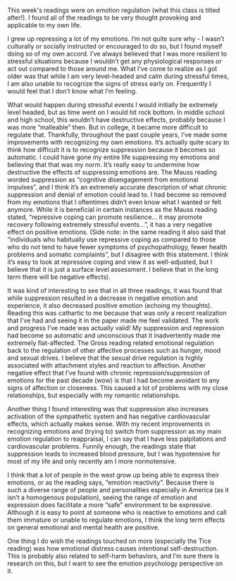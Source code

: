 This week's readings were on emotion regulation (what this class is titled after!). I found all of the readings to be very thought provoking and applicable to my own life. 

I grew up repressing a lot of my emotions. I’m not quite sure why - I wasn’t culturally or socially instructed or encouraged to do so, but I found myself doing so of my own accord. I’ve always believed that I was more resilient to stressful situations because I wouldn’t get any physiological responses or act out compared to those around me. What I’ve come to realize as I got older was that while I am very level-headed and calm during stressful times, I am also unable to recognize the signs of stress early on. Frequently I would feel that I don’t know what I’m feeling. 

What would happen during stressful events I would initially be extremely level headed, but as time went on I would hit rock bottom. In middle school and high school, this wouldn’t have destructive effects, probably because I was more “malleable” then. But in college, it became more difficult to regulate that. Thankfully, throughout the past couple years, I’ve made some improvements with recognizing my own emotions. It’s actually quite scary to think how difficult it is to recognize suppression because it becomes so automatic. I could have gone my entire life suppressing my emotions and believing that that was my norm. It’s really easy to undermine how destructive the effects of suppressing emotions are. The Mauss reading worded suppression as “cognitive disengagement from emotional impulses”, and I think it’s an extremely accurate description of what chronic suppression and denial of emotion could lead to. I had become so removed from my emotions that I oftentimes didn’t even know what I wanted or felt anymore. While it is beneficial in certain instances as the Mauss reading stated, “repressive coping can promote resilience… it may promote recovery following extremely stressful events…”, it has a very negative effect on positive emotions. (Side note: in the same reading it also said that “individuals who habitually use repressive coping as compared to those who do not tend to have fewer symptoms of psychopathology, fewer health problems and somatic complaints”, but I disagree with this statement. I think it’s easy to look at repressive coping and view it as well-adjusted, but I believe that it is just a surface level assessment. I believe that in the long term there will be negative effects).

It was kind of interesting to see that in all three readings, it was found that while suppression resulted in a decrease in negative emotion and experience, it also decreased positive emotion (echoing my thoughts). Reading this was cathartic to me because that was only a recent realization that I’ve had and seeing it in the paper made me feel validated. The work and progress I’ve made was actually valid! My suppression and repression had become so automatic and unconscious that it inadvertently made me extremely flat-affected. The Gross reading related emotional regulation back to the regulation of other affective processes such as hunger, mood and sexual drives. I believe that the sexual drive regulation is highly associated with attachment styles and reaction to affection. Another negative effect that I’ve found with chronic repression/suppression of emotions for the past decade (wow) is that I had become avoidant to any signs of affection or closeness. This caused a lot of problems with my close relationships, but especially with my romantic relationships. 

Another thing I found interesting was that suppression also increases activation of the sympathetic system and has negative cardiovascular effects, which actually makes sense. With my recent improvements in recognizing emotions and (trying to) switch from suppression as my main emotion regulation to reappraisal, I can say that I have less palpitations and cardiovascular problems. Funnily enough, the readings state that suppression leads to increased blood pressure, but I was hypotensive for most of my life and only recently am I more normotensive. 

I think that a lot of people in the west grow up being able to express their emotions, or as the reading says, “emotion reactivity”. Because there is such a diverse range of people and personalities especially in America (as it isn’t a homogenous population), seeing the range of emotion and expression does facilitate a more “safe” environment to be expressive. Although it is easy to point at someone who is reactive to emotions and call them immature or unable to regulate emotions, I think the long term effects on general emotional and mental health are positive. 

One thing I do wish the readings touched on more (especially the Tice reading) was how emotional distress causes intentional self-destruction. This is probably also related to self-harm behaviors, and I’m sure there is research on this, but I want to see the emotion psychology perspective on it.